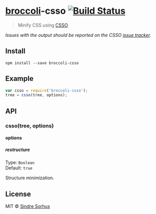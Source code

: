 # [broccoli](https://github.com/joliss/broccoli)-csso [![Build Status](https://travis-ci.org/sindresorhus/broccoli-csso.png?branch=master)](https://travis-ci.org/sindresorhus/broccoli-csso)

> Minify CSS using [CSSO](http://bem.info/tools/csso/description/)

*Issues with the output should be reported on the CSSO [issue tracker](https://github.com/css/csso/issues).*


## Install

```
npm install --save broccoli-csso
```


## Example

```js
var csso = require('broccoli-csso');
tree = csso(tree, options);
```


## API

### csso(tree, options)

#### options

##### restructure

Type: `Boolean`  
Default: `true`

Structure minimization.


## License

MIT © [Sindre Sorhus](http://sindresorhus.com)
